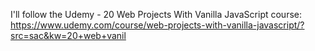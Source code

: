 I'll follow the Udemy - 20 Web Projects With Vanilla JavaScript course: https://www.udemy.com/course/web-projects-with-vanilla-javascript/?src=sac&kw=20+web+vanil
